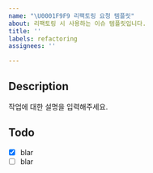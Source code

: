 ```yaml
---
name: "\U0001F9F9 리팩토링 요청 템플릿"
about: 리팩토링 시 사용하는 이슈 템플릿입니다.
title: ''
labels: refactoring
assignees: ''

---
```


## Description
작업에 대한 설명을 입력해주세요.

## Todo
- [x] blar
- [ ] blar
